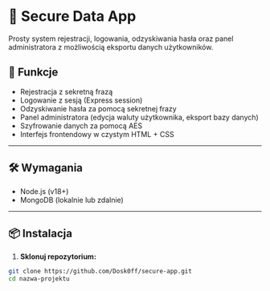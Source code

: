 # 🔐 Secure Data App

Prosty system rejestracji, logowania, odzyskiwania hasła oraz panel administratora z możliwością eksportu danych użytkowników.

## 🚀 Funkcje

- Rejestracja z sekretną frazą
- Logowanie z sesją (Express session)
- Odzyskiwanie hasła za pomocą sekretnej frazy
- Panel administratora (edycja waluty użytkownika, eksport bazy danych)
- Szyfrowanie danych za pomocą AES
- Interfejs frontendowy w czystym HTML + CSS

---

## 🛠️ Wymagania

- Node.js (v18+)
- MongoDB (lokalnie lub zdalnie)

---

## 📦 Instalacja

1. **Sklonuj repozytorium:**

```bash
git clone https://github.com/Dosk0ff/secure-app.git
cd nazwa-projektu
